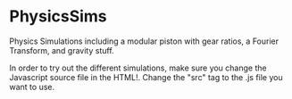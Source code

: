 # PhysicsSims
Physics Simulations including a modular piston with gear ratios, a Fourier Transform, and gravity stuff.

In order to try out the different simulations, make sure you change the Javascript source file in the HTML!. Change the "src" tag to the .js file you want to use.
